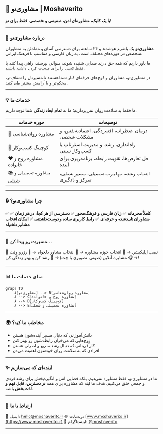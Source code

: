 
## 💬 مشاوری‌تو | Moshaverito

**با یک کلیک، مشاوره‌ای امن، صمیمی و تخصصی، فقط برای تو!**

---

### 🧠 درباره مشاوری‌تو

**مشاوری‌تو** یک پلتفرم هوشمند و ۲۴ ساعته برای دسترسی آسان و مطمئن به مشاوران متخصص در حوزه‌های مختلف است، به زبان فارسی و متناسب با فرهنگ ایرانی.

ما باور داریم که همه حق دارند صدایی شنیده شوند، سوالی بپرسند، راهی پیدا کنند یا فقط کسی را برای صحبت کردن داشته باشند.

در مشاوری‌تو، مشاوران و کوچ‌های حرفه‌ای کنار شما هستند تا مسیرتان را شفاف‌تر، محکم‌تر و با آرامش بیشتر طی کنید.

---

### 💡 خدمات ما

ما فقط به سلامت روان نمی‌پردازیم؛ ما به **تمام ابعاد زندگی** شما توجه داریم.

| حوزه خدمات              | توضیحات                                                |
| ----------------------- | ------------------------------------------------------ |
| 🧠 مشاوره روان‌شناسی    | درمان اضطراب، افسردگی، اعتمادبه‌نفس، و مشکلات شخصی     |
| 💼 کوچینگ کسب‌و‌کار     | راه‌اندازی، رشد، و مدیریت استارتاپ یا کسب‌وکار سنتی    |
| ❤️ مشاوره زوج و خانواده | حل تعارض‌ها، تقویت رابطه، برنامه‌ریزی برای آینده       |
| 📚 مشاوره تحصیلی و شغلی | انتخاب رشته، مهاجرت تحصیلی، مسیر شغلی، تمرکز و یادگیری |

---

### 🔒 چرا مشاوری‌تو؟

✅ **کاملاً محرمانه**
✅ **زبان فارسی و فرهنگ‌محور**
✅ **دسترسی از هر کجا، در هر زمان**
✅ **مشاوران تاییدشده و حرفه‌ای**
✅ **رابط کاربری ساده و دوست‌داشتنی**
✅ **امکان انتخاب مشاور دلخواه**

---

### 🧭 مسیرت رو پیدا کن...

📱 نصب اپلیکیشن →
📝 انتخاب حوزه مشاوره →
👤 انتخاب مشاور دلخواه →
📅 رزرو وقت →
🎧 مشاوره آنلاین (صوتی، تصویری یا چت) →
🌱 رشد کن و بهتر زندگی کن!

---

### 📊 نمای خدمات ما

```mermaid
graph TD
    A[مشاوری‌تو] --> B[مشاوره روان‌شناسی]
    A --> C[مشاوره زوج و خانواده]
    A --> D[کوچینگ کسب‌و‌کار]
    A --> E[مشاوره تحصیلی و شغلی]
```

---

### 🌍 مخاطب ما کیه؟

* دانش‌آموزانی که دنبال مسیر آینده‌شون هستن
* زوج‌هایی که می‌خوان رابطه‌شون رو بهتر کنن
* کارآفرینانی که دنبال رشد سریع و اصولی هستن
* افرادی که به سلامت روان خودشون اهمیت می‌دن

---

### ✨ آینده‌ای که می‌سازیم

ما در مشاوری‌تو، فقط مشاوره نمی‌دیم، بلکه فضایی امن و انگیزه‌بخش برای رشد فردی و جمعی خلق می‌کنیم.
هدف ما اینه که مشاوره برای همه **در دسترس، قابل فهم و لذت‌بخش** باشه.

---

### 📩 ارتباط با ما

📧 ایمیل: [hello@moshaverito.ir](mailto:hello@moshaverito.ir)
🌐 وبسایت: [www.moshaverito.ir](https://www.moshaverito.ir)
📱 اینستاگرام: [@moshaverito](https://www.instagram.com/moshaverito)

---

